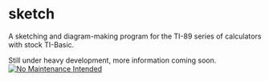 # sketch
A sketching and diagram-making program for the TI-89 series of calculators with stock TI-Basic.

Still under heavy development, more information coming soon.
[![No Maintenance Intended](http://unmaintained.tech/badge.svg)](http://unmaintained.tech/)

